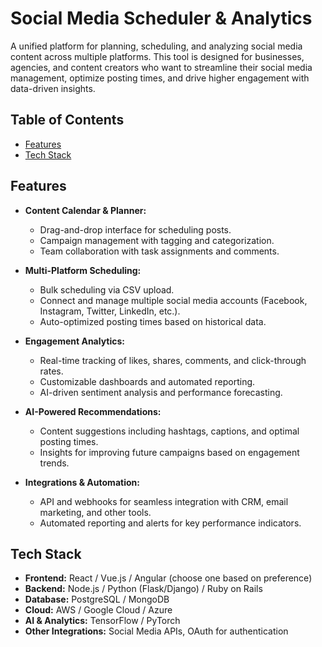 # Social Media Scheduler & Analytics

A unified platform for planning, scheduling, and analyzing social media content across multiple platforms. This tool is designed for businesses, agencies, and content creators who want to streamline their social media management, optimize posting times, and drive higher engagement with data-driven insights.

## Table of Contents

- [Features](#features)
- [Tech Stack](#tech-stack)

## Features

- **Content Calendar & Planner:**  
  - Drag-and-drop interface for scheduling posts.
  - Campaign management with tagging and categorization.
  - Team collaboration with task assignments and comments.

- **Multi-Platform Scheduling:**  
  - Bulk scheduling via CSV upload.
  - Connect and manage multiple social media accounts (Facebook, Instagram, Twitter, LinkedIn, etc.).
  - Auto-optimized posting times based on historical data.

- **Engagement Analytics:**  
  - Real-time tracking of likes, shares, comments, and click-through rates.
  - Customizable dashboards and automated reporting.
  - AI-driven sentiment analysis and performance forecasting.

- **AI-Powered Recommendations:**  
  - Content suggestions including hashtags, captions, and optimal posting times.
  - Insights for improving future campaigns based on engagement trends.

- **Integrations & Automation:**  
  - API and webhooks for seamless integration with CRM, email marketing, and other tools.
  - Automated reporting and alerts for key performance indicators.

## Tech Stack

- **Frontend:** React / Vue.js / Angular (choose one based on preference)
- **Backend:** Node.js / Python (Flask/Django) / Ruby on Rails
- **Database:** PostgreSQL / MongoDB
- **Cloud:** AWS / Google Cloud / Azure
- **AI & Analytics:** TensorFlow / PyTorch
- **Other Integrations:** Social Media APIs, OAuth for authentication